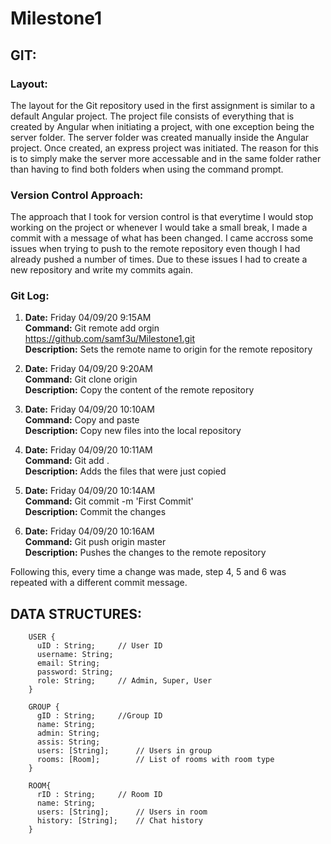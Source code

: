 # Milestone1

## GIT:

### Layout:

The layout for the Git repository used in the first assignment is similar to a default Angular project. The project file consists of everything that is created by Angular when initiating a project, with one exception being the server folder. The server folder was created manually inside the Angular project. Once created, an express project was initiated. The reason for this is to simply make the server more accessable and in the same folder rather than having to find both folders when using the command prompt.

### Version Control Approach: 

The approach that I took for version control is that everytime I would stop working on the project or whenever I would take a small break, I made a commit with a message of what has been changed. I came accross some issues when trying to push to the remote repository even though I had already pushed a number of times. Due to these issues I had to create a new repository and write my commits again.

### Git Log:

 
1. **Date:** Friday 04/09/20 9:15AM  
**Command:** Git remote add orgin https://github.com/samf3u/Milestone1.git  
**Description:** Sets the remote name to origin for the remote repository  

2. **Date:** Friday 04/09/20 9:20AM  
**Command:** Git clone origin  
**Description:** Copy the content of the remote repository

3. **Date:** Friday 04/09/20 10:10AM  
**Command:** Copy and paste  
**Description:** Copy new files into the local repository 

4. **Date:** Friday 04/09/20 10:11AM  
**Command:** Git add .  
**Description:** Adds the files that were just copied 

5. **Date:** Friday 04/09/20 10:14AM  
**Command:** Git commit -m 'First Commit'   
**Description:** Commit the changes 

6. **Date:** Friday 04/09/20 10:16AM  
**Command:** Git push origin master   
**Description:** Pushes the changes to the remote repository

Following this, every time a change was made, step 4, 5 and 6 was repeated with a different commit message.

## DATA STRUCTURES:

        USER {  
          uID : String;		// User ID  
          username: String;	  
          email: String;  
          password: String;  
          role: String;		// Admin, Super, User  
        }

        GROUP {  
          gID : String;		//Group ID  
          name: String;  
          admin: String;  
          assis: String;  
          users: [String];		// Users in group  
          rooms: [Room];		// List of rooms with room type  
        }

        ROOM{  
          rID : String;		// Room ID  
          name: String;  
          users: [String];		// Users in room  
          history: [String];	// Chat history  
        }

